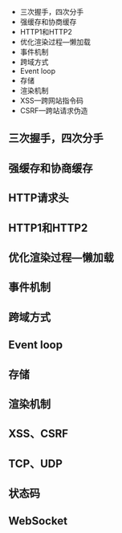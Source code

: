 * 三次握手，四次分手
* 强缓存和协商缓存
* HTTP1和HTTP2
* 优化渲染过程—懒加载
* 事件机制
* 跨域方式
* Event loop
* 存储
* 渲染机制
* XSS—跨网站指令码
* CSRF—跨站请求伪造

## 三次握手，四次分手
## 强缓存和协商缓存
## HTTP请求头
## HTTP1和HTTP2
## 优化渲染过程—懒加载
## 事件机制
## 跨域方式
## Event loop
## 存储
## 渲染机制
## XSS、CSRF
## TCP、UDP
## 状态码
## WebSocket
## 
